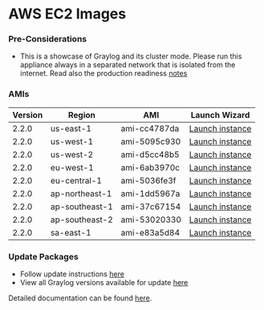 AWS EC2 Images
==============

### Pre-Considerations

  * This is a showcase of Graylog and its cluster mode. Please run this appliance always in a separated network that is isolated from the internet.
    Read also the production readiness [notes](http://docs.graylog.org/en/latest/pages/installation/virtual_machine_appliances.html#production-readiness)

### AMIs

| Version | Region | AMI | Launch Wizard |
|---------|--------|-----|-------------|
| 2.2.0  | us-east-1 | ami-cc4787da | [Launch instance](https://console.aws.amazon.com/ec2/v2/home?region=us-east-1#LaunchInstanceWizard:ami-cc4787da) |
| 2.2.0  | us-west-1 | ami-5095c930 | [Launch instance](https://console.aws.amazon.com/ec2/v2/home?region=us-west-1#LaunchInstanceWizard:ami=ami-5095c930) |
| 2.2.0  | us-west-2 | ami-d5cc48b5 | [Launch instance](https://console.aws.amazon.com/ec2/v2/home?region=us-west-2#LaunchInstanceWizard:ami=ami-d5cc48b5) |
| 2.2.0  | eu-west-1 | ami-6ab3970c | [Launch instance](https://console.aws.amazon.com/ec2/v2/home?region=eu-west-1#LaunchInstanceWizard:ami=ami-6ab3970c) |
| 2.2.0  | eu-central-1 | ami-5036fe3f | [Launch instance](https://console.aws.amazon.com/ec2/v2/home?region=eu-central-1#LaunchInstanceWizard:ami=ami-5036fe3f) |
| 2.2.0  | ap-northeast-1 | ami-1dd5967a | [Launch instance](https://console.aws.amazon.com/ec2/v2/home?region=ap-northeast-1#LaunchInstanceWizard:ami=ami-1dd5967a) |
| 2.2.0  | ap-southeast-1 | ami-37c67154 | [Launch instance](https://console.aws.amazon.com/ec2/v2/home?region=ap-southeast-1#LaunchInstanceWizard:ami=ami-37c67154) |
| 2.2.0  | ap-southeast-2 | ami-53020330 | [Launch instance](https://console.aws.amazon.com/ec2/v2/home?region=ap-southeast-2#LaunchInstanceWizard:ami=ami-53020330) |
| 2.2.0  | sa-east-1 | ami-e83a5d84 | [Launch instance](https://console.aws.amazon.com/ec2/v2/home?region=sa-east-1#LaunchInstanceWizard:ami=ami-e83a5d84) |

### Update Packages

  * Follow update instructions [here](http://docs.graylog.org/en/1.2/pages/installation/graylog_ctl.html#upgrade-graylog)
  * View all Graylog versions available for update [here](https://packages.graylog2.org/appliances/ubuntu)

Detailed documentation can be found [here](http://docs.graylog.org/en/latest/pages/installation/aws.html).
